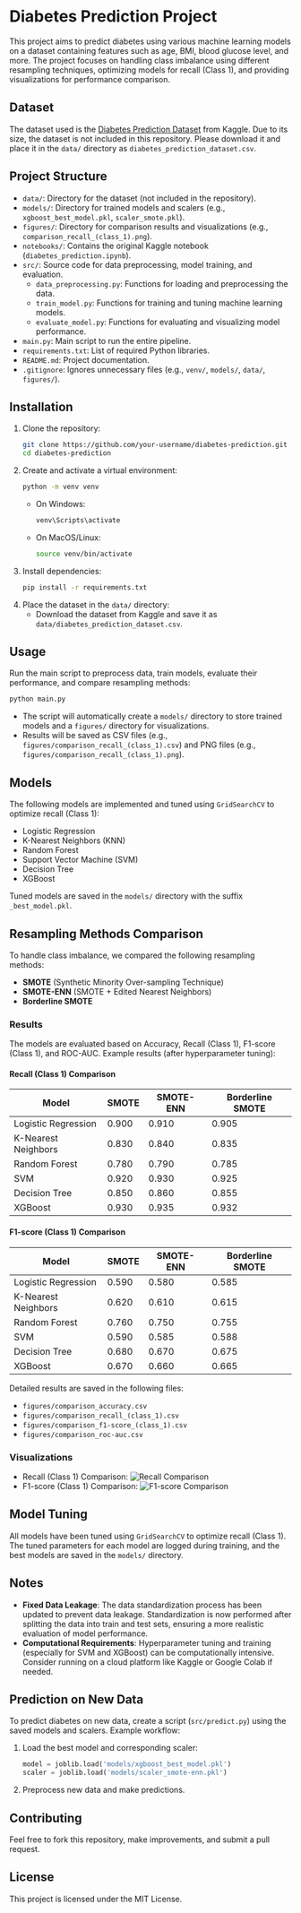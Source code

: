 # Diabetes Prediction Project

This project aims to predict diabetes using various machine learning models on a dataset containing features such as age, BMI, blood glucose level, and more. The project focuses on handling class imbalance using different resampling techniques, optimizing models for recall (Class 1), and providing visualizations for performance comparison.

## Dataset
The dataset used is the [Diabetes Prediction Dataset](https://www.kaggle.com/datasets/iammustafatz/diabetes-prediction-dataset) from Kaggle. Due to its size, the dataset is not included in this repository. Please download it and place it in the `data/` directory as `diabetes_prediction_dataset.csv`.

## Project Structure
- `data/`: Directory for the dataset (not included in the repository).
- `models/`: Directory for trained models and scalers (e.g., `xgboost_best_model.pkl`, `scaler_smote.pkl`).
- `figures/`: Directory for comparison results and visualizations (e.g., `comparison_recall_(class_1).png`).
- `notebooks/`: Contains the original Kaggle notebook (`diabetes_prediction.ipynb`).
- `src/`: Source code for data preprocessing, model training, and evaluation.
  - `data_preprocessing.py`: Functions for loading and preprocessing the data.
  - `train_model.py`: Functions for training and tuning machine learning models.
  - `evaluate_model.py`: Functions for evaluating and visualizing model performance.
- `main.py`: Main script to run the entire pipeline.
- `requirements.txt`: List of required Python libraries.
- `README.md`: Project documentation.
- `.gitignore`: Ignores unnecessary files (e.g., `venv/`, `models/`, `data/`, `figures/`).

## Installation
1. Clone the repository:
   ```bash
   git clone https://github.com/your-username/diabetes-prediction.git
   cd diabetes-prediction
   ```
2. Create and activate a virtual environment:
   ```bash
   python -m venv venv
   ```
   - On Windows:
     ```bash
     venv\Scripts\activate
     ```
   - On MacOS/Linux:
     ```bash
     source venv/bin/activate
     ```
3. Install dependencies:
   ```bash
   pip install -r requirements.txt
   ```
4. Place the dataset in the `data/` directory:
   - Download the dataset from Kaggle and save it as `data/diabetes_prediction_dataset.csv`.

## Usage
Run the main script to preprocess data, train models, evaluate their performance, and compare resampling methods:
```bash
python main.py
```
- The script will automatically create a `models/` directory to store trained models and a `figures/` directory for visualizations.
- Results will be saved as CSV files (e.g., `figures/comparison_recall_(class_1).csv`) and PNG files (e.g., `figures/comparison_recall_(class_1).png`).

## Models
The following models are implemented and tuned using `GridSearchCV` to optimize recall (Class 1):
- Logistic Regression
- K-Nearest Neighbors (KNN)
- Random Forest
- Support Vector Machine (SVM)
- Decision Tree
- XGBoost

Tuned models are saved in the `models/` directory with the suffix `_best_model.pkl`.

## Resampling Methods Comparison
To handle class imbalance, we compared the following resampling methods:
- **SMOTE** (Synthetic Minority Over-sampling Technique)
- **SMOTE-ENN** (SMOTE + Edited Nearest Neighbors)
- **Borderline SMOTE**

### Results
The models are evaluated based on Accuracy, Recall (Class 1), F1-score (Class 1), and ROC-AUC. Example results (after hyperparameter tuning):

#### Recall (Class 1) Comparison
| Model               | SMOTE   | SMOTE-ENN | Borderline SMOTE |
|---------------------|---------|-----------|------------------|
| Logistic Regression | 0.900   | 0.910     | 0.905            |
| K-Nearest Neighbors | 0.830   | 0.840     | 0.835            |
| Random Forest       | 0.780   | 0.790     | 0.785            |
| SVM                 | 0.920   | 0.930     | 0.925            |
| Decision Tree       | 0.850   | 0.860     | 0.855            |
| XGBoost             | 0.930   | 0.935     | 0.932            |

#### F1-score (Class 1) Comparison
| Model               | SMOTE   | SMOTE-ENN | Borderline SMOTE |
|---------------------|---------|-----------|------------------|
| Logistic Regression | 0.590   | 0.580     | 0.585            |
| K-Nearest Neighbors | 0.620   | 0.610     | 0.615            |
| Random Forest       | 0.760   | 0.750     | 0.755            |
| SVM                 | 0.590   | 0.585     | 0.588            |
| Decision Tree       | 0.680   | 0.670     | 0.675            |
| XGBoost             | 0.670   | 0.660     | 0.665            |

Detailed results are saved in the following files:
- `figures/comparison_accuracy.csv`
- `figures/comparison_recall_(class_1).csv`
- `figures/comparison_f1-score_(class_1).csv`
- `figures/comparison_roc-auc.csv`

### Visualizations
- Recall (Class 1) Comparison:
  ![Recall Comparison](figures/comparison_recall_(class_1).png)
- F1-score (Class 1) Comparison:
  ![F1-score Comparison](figures/comparison_f1-score_(class_1).png)

## Model Tuning
All models have been tuned using `GridSearchCV` to optimize recall (Class 1). The tuned parameters for each model are logged during training, and the best models are saved in the `models/` directory.

## Notes
- **Fixed Data Leakage**: The data standardization process has been updated to prevent data leakage. Standardization is now performed after splitting the data into train and test sets, ensuring a more realistic evaluation of model performance.
- **Computational Requirements**: Hyperparameter tuning and training (especially for SVM and XGBoost) can be computationally intensive. Consider running on a cloud platform like Kaggle or Google Colab if needed.

## Prediction on New Data
To predict diabetes on new data, create a script (`src/predict.py`) using the saved models and scalers. Example workflow:
1. Load the best model and corresponding scaler:
   ```python
   model = joblib.load('models/xgboost_best_model.pkl')
   scaler = joblib.load('models/scaler_smote-enn.pkl')
   ```
2. Preprocess new data and make predictions.

## Contributing
Feel free to fork this repository, make improvements, and submit a pull request.

## License
This project is licensed under the MIT License.